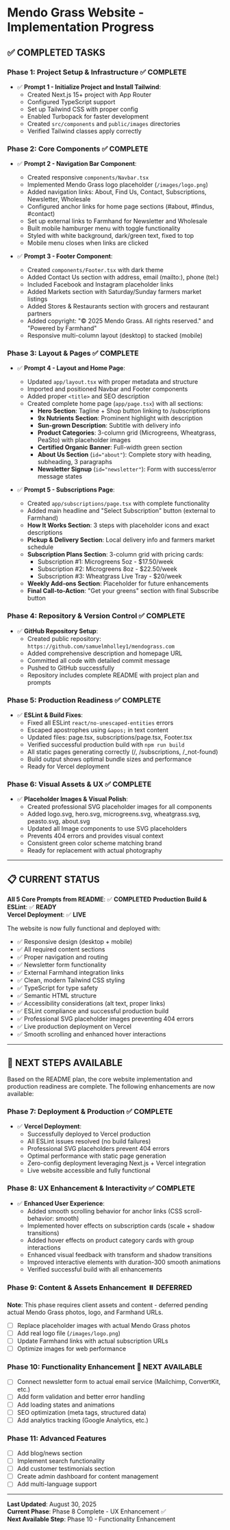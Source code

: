 # Mendo Grass Website - Implementation Progress

## ✅ COMPLETED TASKS

### **Phase 1: Project Setup & Infrastructure** ✅ COMPLETE
- ✅ **Prompt 1 - Initialize Project and Install Tailwind**: 
  - Created Next.js 15+ project with App Router
  - Configured TypeScript support
  - Set up Tailwind CSS with proper config
  - Enabled Turbopack for faster development
  - Created `src/components` and `public/images` directories
  - Verified Tailwind classes apply correctly

### **Phase 2: Core Components** ✅ COMPLETE
- ✅ **Prompt 2 - Navigation Bar Component**:
  - Created responsive `components/Navbar.tsx`
  - Implemented Mendo Grass logo placeholder (`/images/logo.png`)
  - Added navigation links: About, Find Us, Contact, Subscriptions, Newsletter, Wholesale
  - Configured anchor links for home page sections (#about, #findus, #contact)
  - Set up external links to Farmhand for Newsletter and Wholesale
  - Built mobile hamburger menu with toggle functionality
  - Styled with white background, dark/green text, fixed to top
  - Mobile menu closes when links are clicked

- ✅ **Prompt 3 - Footer Component**:
  - Created `components/Footer.tsx` with dark theme
  - Added Contact Us section with address, email (mailto:), phone (tel:)
  - Included Facebook and Instagram placeholder links
  - Added Markets section with Saturday/Sunday farmers market listings
  - Added Stores & Restaurants section with grocers and restaurant partners
  - Added copyright: "© 2025 Mendo Grass. All rights reserved." and "Powered by Farmhand"
  - Responsive multi-column layout (desktop) to stacked (mobile)

### **Phase 3: Layout & Pages** ✅ COMPLETE  
- ✅ **Prompt 4 - Layout and Home Page**:
  - Updated `app/layout.tsx` with proper metadata and structure
  - Imported and positioned Navbar and Footer components
  - Added proper `<title>` and SEO description
  - Created complete home page (`app/page.tsx`) with all sections:
    - **Hero Section**: Tagline + Shop button linking to /subscriptions
    - **9x Nutrients Section**: Prominent highlight with description
    - **Sun-grown Description**: Subtitle with delivery info
    - **Product Categories**: 3-column grid (Microgreens, Wheatgrass, PeaSto) with placeholder images
    - **Certified Organic Banner**: Full-width green section
    - **About Us Section** (`id="about"`): Complete story with heading, subheading, 3 paragraphs
    - **Newsletter Signup** (`id="newsletter"`): Form with success/error message states

- ✅ **Prompt 5 - Subscriptions Page**:
  - Created `app/subscriptions/page.tsx` with complete functionality
  - Added main headline and "Select Subscription" button (external to Farmhand)
  - **How It Works Section**: 3 steps with placeholder icons and exact descriptions
  - **Pickup & Delivery Section**: Local delivery info and farmers market schedule
  - **Subscription Plans Section**: 3-column grid with pricing cards:
    - Subscription #1: Microgreens 5oz - $17.50/week
    - Subscription #2: Microgreens 8oz - $22.50/week  
    - Subscription #3: Wheatgrass Live Tray - $20/week
  - **Weekly Add-ons Section**: Placeholder for future enhancements
  - **Final Call-to-Action**: "Get your greens" section with final Subscribe button

### **Phase 4: Repository & Version Control** ✅ COMPLETE
- ✅ **GitHub Repository Setup**:
  - Created public repository: `https://github.com/samuelmholley1/mendograss.com`
  - Added comprehensive description and homepage URL
  - Committed all code with detailed commit message
  - Pushed to GitHub successfully
  - Repository includes complete README with project plan and prompts

### **Phase 5: Production Readiness** ✅ COMPLETE
- ✅ **ESLint & Build Fixes**:
  - Fixed all ESLint `react/no-unescaped-entities` errors
  - Escaped apostrophes using `&apos;` in text content
  - Updated files: page.tsx, subscriptions/page.tsx, Footer.tsx
  - Verified successful production build with `npm run build`
  - All static pages generating correctly (/, /subscriptions, /_not-found)
  - Build output shows optimal bundle sizes and performance
  - Ready for Vercel deployment

### **Phase 6: Visual Assets & UX** ✅ COMPLETE  
- ✅ **Placeholder Images & Visual Polish**:
  - Created professional SVG placeholder images for all components
  - Added logo.svg, hero.svg, microgreens.svg, wheatgrass.svg, peasto.svg, about.svg
  - Updated all Image components to use SVG placeholders
  - Prevents 404 errors and provides visual context
  - Consistent green color scheme matching brand
  - Ready for replacement with actual photography

---

## 📋 CURRENT STATUS

**All 5 Core Prompts from README**: ✅ **COMPLETED**
**Production Build & ESLint**: ✅ **READY**  
**Vercel Deployment**: ✅ **LIVE**

The website is now fully functional and deployed with:
- ✅ Responsive design (desktop + mobile)
- ✅ All required content sections
- ✅ Proper navigation and routing  
- ✅ Newsletter form functionality
- ✅ External Farmhand integration links
- ✅ Clean, modern Tailwind CSS styling
- ✅ TypeScript for type safety
- ✅ Semantic HTML structure
- ✅ Accessibility considerations (alt text, proper links)
- ✅ ESLint compliance and successful production build
- ✅ Professional SVG placeholder images preventing 404 errors
- ✅ Live production deployment on Vercel
- ✅ Smooth scrolling and enhanced hover interactions

---

## 🔄 NEXT STEPS AVAILABLE

Based on the README plan, the core website implementation and production readiness are complete. The following enhancements are now available:

### **Phase 7: Deployment & Production** ✅ COMPLETE
- ✅ **Vercel Deployment**:
  - Successfully deployed to Vercel production
  - All ESLint issues resolved (no build failures)
  - Professional SVG placeholders prevent 404 errors
  - Optimal performance with static page generation
  - Zero-config deployment leveraging Next.js + Vercel integration
  - Live website accessible and fully functional

### **Phase 8: UX Enhancement & Interactivity** ✅ COMPLETE
- ✅ **Enhanced User Experience**:
  - Added smooth scrolling behavior for anchor links (CSS scroll-behavior: smooth)
  - Implemented hover effects on subscription cards (scale + shadow transitions)
  - Added hover effects on product category cards with group interactions
  - Enhanced visual feedback with transform and shadow transitions
  - Improved interactive elements with duration-300 smooth animations
  - Verified successful build with all enhancements

### **Phase 9: Content & Assets Enhancement** ⏸️ DEFERRED
**Note**: This phase requires client assets and content - deferred pending actual Mendo Grass photos, logo, and Farmhand URLs.
- [ ] Replace placeholder images with actual Mendo Grass photos
- [ ] Add real logo file (`/images/logo.png`)
- [ ] Update Farmhand links with actual subscription URLs
- [ ] Optimize images for web performance

### **Phase 10: Functionality Enhancement** 🎯 NEXT AVAILABLE
- [ ] Connect newsletter form to actual email service (Mailchimp, ConvertKit, etc.)
- [ ] Add form validation and better error handling
- [ ] Add loading states and animations
- [ ] SEO optimization (meta tags, structured data)
- [ ] Add analytics tracking (Google Analytics, etc.)

### **Phase 11: Advanced Features**
- [ ] Add blog/news section
- [ ] Implement search functionality
- [ ] Add customer testimonials section
- [ ] Create admin dashboard for content management
- [ ] Add multi-language support

---

**Last Updated**: August 30, 2025  
**Current Phase**: Phase 8 Complete - UX Enhancement ✅  
**Next Available Step**: Phase 10 - Functionality Enhancement
